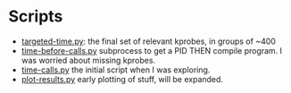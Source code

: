# Scripts

 - [targeted-time.py](targeted-time.py): the final set of relevant kprobes, in groups of ~400
 - [time-before-calls.py](time-before-calls.py) subprocess to get a PID THEN compile program. I was worried about missing kprobes.
 - [time-calls.py](time-calls.py) the initial script when I was exploring. 
 - [plot-results.py](plot-results.py) early plotting of stuff, will be expanded.
